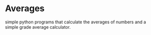 # Averages
simple python programs that calculate the averages of numbers and a simple grade average calculator.
